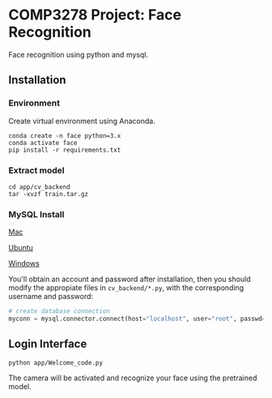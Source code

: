 # COMP3278 Project: Face Recognition

Face recognition using python and mysql.

## Installation

### Environment

Create virtual environment using Anaconda.
```
conda create -n face python=3.x
conda activate face
pip install -r requirements.txt
```

### Extract model

```
cd app/cv_backend
tar -xvzf train.tar.gz
```

### MySQL Install

[Mac](https://dev.mysql.com/doc/mysql-osx-excerpt/5.7/en/osx-installation-pkg.html)

[Ubuntu](https://dev.mysql.com/doc/mysql-linuxunix-excerpt/5.7/en/linux-installation.html)

[Windows](https://dev.mysql.com/downloads/installer/)

You'll obtain an account and password after installation, then you should modify the appropiate files in `cv_backend/*.py`, with the corresponding username and password:

```py
# create database connection
myconn = mysql.connector.connect(host="localhost", user="root", passwd="xxxxx", database="facerecognition")
```

## Login Interface

```
python app/Welcome_code.py
```

The camera will be activated and recognize your face using the pretrained model.
